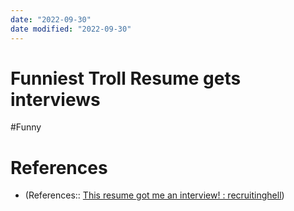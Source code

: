 ```yaml
---
date: "2022-09-30"
date modified: "2022-09-30"
---
```


# Funniest Troll Resume gets interviews
#Funny

# References
- (References:: [This resume got me an interview! : recruitinghell](https://www.reddit.com/r/recruitinghell/comments/qhg5jo/this_resume_got_me_an_interview/))
